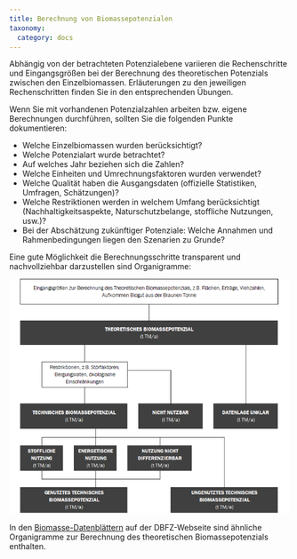 ```yaml
---
title: Berechnung von Biomassepotenzialen
taxonomy:
  category: docs
---
```


Abhängig von der betrachteten Potenzialebene variieren die Rechenschritte und Eingangsgrößen bei der Berechnung des theoretischen Potenzials zwischen den Einzelbiomassen. Erläuterungen zu den jeweiligen Rechenschritten finden Sie in den entsprechenden Übungen. 

Wenn Sie mit vorhandenen Potenzialzahlen arbeiten bzw. eigene Berechnungen durchführen, sollten Sie die folgenden Punkte dokumentieren: 

- Welche Einzelbiomassen wurden berücksichtigt?
- Welche Potenzialart wurde betrachtet?
- Auf welches Jahr beziehen sich die Zahlen?
- Welche Einheiten und Umrechnungsfaktoren wurden verwendet?
- Welche Qualität haben die Ausgangsdaten (offizielle Statistiken, Umfragen, Schätzungen)?
- Welche Restriktionen werden in welchem Umfang berücksichtigt (Nachhaltigkeitsaspekte, Naturschutzbelange, stoffliche Nutzungen, usw.)?
- Bei der Abschätzung zukünftiger Potenziale: Welche Annahmen und Rahmenbedingungen liegen den Szenarien zu Grunde?

Eine gute Möglichkeit die Berechnungsschritte transparent und nachvollziehbar darzustellen sind Organigramme:

![](Skript_DBFZ_Organigramm.png?lightbox=800&resize=,500&classes=caption "Organigramm zur Berechnung von Potenzialen, eigene Darstellung")

In den [Biomasse-Datenblättern](https://www.dbfz.de/index.php?id=989&L=0) auf der DBFZ-Webseite sind ähnliche Organigramme zur Berechnung des theoretischen Biomassepotenzials enthalten.
